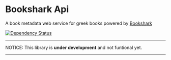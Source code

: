 # Bookshark Api

A book metadata web service for greek books powered by [Bookshark](https://github.com/dklisiaris/bookshark)

[![Dependency Status](https://gemnasium.com/dklisiaris/bookshark-http-api.svg)](https://gemnasium.com/dklisiaris/bookshark-http-api)

---------------------------------------------------------------------------------------------------

  NOTICE: This library is __under development__ and not funtional yet.
  
---------------------------------------------------------------------------------------------------


